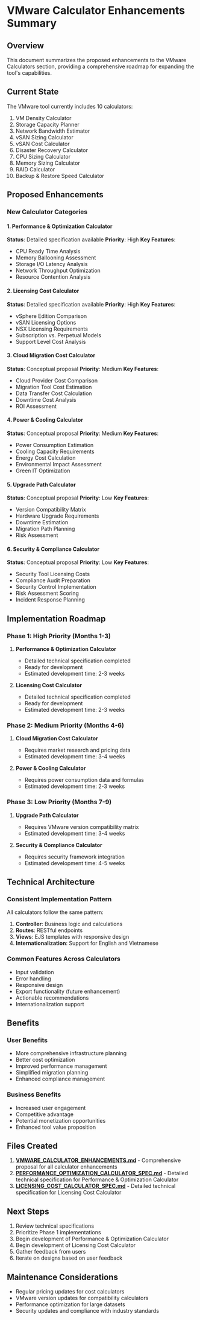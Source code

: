 # VMware Calculator Enhancements Summary

## Overview
This document summarizes the proposed enhancements to the VMware Calculators section, providing a comprehensive roadmap for expanding the tool's capabilities.

## Current State
The VMware tool currently includes 10 calculators:
1. VM Density Calculator
2. Storage Capacity Planner
3. Network Bandwidth Estimator
4. vSAN Sizing Calculator
5. vSAN Cost Calculator
6. Disaster Recovery Calculator
7. CPU Sizing Calculator
8. Memory Sizing Calculator
9. RAID Calculator
10. Backup & Restore Speed Calculator

## Proposed Enhancements

### New Calculator Categories

#### 1. Performance & Optimization Calculator
**Status**: Detailed specification available
**Priority**: High
**Key Features**:
- CPU Ready Time Analysis
- Memory Ballooning Assessment
- Storage I/O Latency Analysis
- Network Throughput Optimization
- Resource Contention Analysis

#### 2. Licensing Cost Calculator
**Status**: Detailed specification available
**Priority**: High
**Key Features**:
- vSphere Edition Comparison
- vSAN Licensing Options
- NSX Licensing Requirements
- Subscription vs. Perpetual Models
- Support Level Cost Analysis

#### 3. Cloud Migration Cost Calculator
**Status**: Conceptual proposal
**Priority**: Medium
**Key Features**:
- Cloud Provider Cost Comparison
- Migration Tool Cost Estimation
- Data Transfer Cost Calculation
- Downtime Cost Analysis
- ROI Assessment

#### 4. Power & Cooling Calculator
**Status**: Conceptual proposal
**Priority**: Medium
**Key Features**:
- Power Consumption Estimation
- Cooling Capacity Requirements
- Energy Cost Calculation
- Environmental Impact Assessment
- Green IT Optimization

#### 5. Upgrade Path Calculator
**Status**: Conceptual proposal
**Priority**: Low
**Key Features**:
- Version Compatibility Matrix
- Hardware Upgrade Requirements
- Downtime Estimation
- Migration Path Planning
- Risk Assessment

#### 6. Security & Compliance Calculator
**Status**: Conceptual proposal
**Priority**: Low
**Key Features**:
- Security Tool Licensing Costs
- Compliance Audit Preparation
- Security Control Implementation
- Risk Assessment Scoring
- Incident Response Planning

## Implementation Roadmap

### Phase 1: High Priority (Months 1-3)
1. **Performance & Optimization Calculator**
   - Detailed technical specification completed
   - Ready for development
   - Estimated development time: 2-3 weeks

2. **Licensing Cost Calculator**
   - Detailed technical specification completed
   - Ready for development
   - Estimated development time: 2-3 weeks

### Phase 2: Medium Priority (Months 4-6)
1. **Cloud Migration Cost Calculator**
   - Requires market research and pricing data
   - Estimated development time: 3-4 weeks

2. **Power & Cooling Calculator**
   - Requires power consumption data and formulas
   - Estimated development time: 2-3 weeks

### Phase 3: Low Priority (Months 7-9)
1. **Upgrade Path Calculator**
   - Requires VMware version compatibility matrix
   - Estimated development time: 3-4 weeks

2. **Security & Compliance Calculator**
   - Requires security framework integration
   - Estimated development time: 4-5 weeks

## Technical Architecture

### Consistent Implementation Pattern
All calculators follow the same pattern:
1. **Controller**: Business logic and calculations
2. **Routes**: RESTful endpoints
3. **Views**: EJS templates with responsive design
4. **Internationalization**: Support for English and Vietnamese

### Common Features Across Calculators
- Input validation
- Error handling
- Responsive design
- Export functionality (future enhancement)
- Actionable recommendations
- Internationalization support

## Benefits

### User Benefits
- More comprehensive infrastructure planning
- Better cost optimization
- Improved performance management
- Simplified migration planning
- Enhanced compliance management

### Business Benefits
- Increased user engagement
- Competitive advantage
- Potential monetization opportunities
- Enhanced tool value proposition

## Files Created
1. **[VMWARE_CALCULATOR_ENHANCEMENTS.md](file:///Users/hautp/Documents/github/vmware/VMWARE_CALCULATOR_ENHANCEMENTS.md)** - Comprehensive proposal for all calculator enhancements
2. **[PERFORMANCE_OPTIMIZATION_CALCULATOR_SPEC.md](file:///Users/hautp/Documents/github/vmware/PERFORMANCE_OPTIMIZATION_CALCULATOR_SPEC.md)** - Detailed technical specification for Performance & Optimization Calculator
3. **[LICENSING_COST_CALCULATOR_SPEC.md](file:///Users/hautp/Documents/github/vmware/LICENSING_COST_CALCULATOR_SPEC.md)** - Detailed technical specification for Licensing Cost Calculator

## Next Steps
1. Review technical specifications
2. Prioritize Phase 1 implementations
3. Begin development of Performance & Optimization Calculator
4. Begin development of Licensing Cost Calculator
5. Gather feedback from users
6. Iterate on designs based on user feedback

## Maintenance Considerations
- Regular pricing updates for cost calculators
- VMware version updates for compatibility calculators
- Performance optimization for large datasets
- Security updates and compliance with industry standards